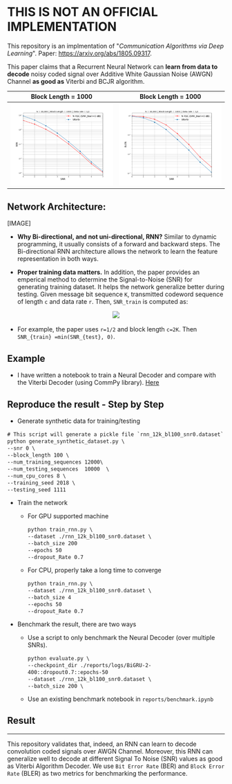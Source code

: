 # THIS IS NOT AN OFFICIAL IMPLEMENTATION

This repository is an implmentation of "*Communication Algorithms via Deep Learning*". Paper: https://arxiv.org/abs/1805.09317.

This paper claims that a Recurrent Neural Network can **learn from data to decode** noisy coded signal over Additive White Gaussian Noise (AWGN) Channel **as good as** Viterbi and BCJR algorithm. 


Block Length = 1000         |  Block Length = 1000 
:-------------------------:|:-------------------------:
![](reports/images/ber_block_length_1000_snr0.png)| ![](reports/images/bler_block_length_1000_snr0.png)

## Network Architecture:

[IMAGE]

* **Why Bi-directional, and not uni-directional, RNN?** Similar to dynamic programming, it usually consists of a forward and backward steps. The Bi-directional RNN architecture allows the network to learn the feature representation in both ways.

* **Proper training data matters.** In addition, the paper provides an emperical method to determine the Signal-to-Noise (SNR) for generating training dataset. It helps the network generalize better during testing. Given message bit sequence `K`, transmitted codeword sequence of length `c` and data rate `r`. Then, `SNR_train` is computed as:

<p align="center">
<img src=https://latex.codecogs.com/gif.latex?%24%24SNR_%7Btrain%7D%3Dmin%5C%7BSNR_%7Btest%7D%2C%2010log_%7B10%7D%282%5E%7B2r%7D%20-%201%29%5C%7D%5Cspace%5Cspace%20%5Ctext%7B%28Appendix%20D%29%7D%24%24 /></p>
  
* For example, the paper uses `r=1/2` and block length `c=2K`. Then `SNR_{train} =min(SNR_{test}, 0)`.

## Example
* I have written a notebook to train a Neural Decoder and compare with the Viterbi Decoder (using CommPy library). [Here](https://colab.research.google.com/drive/1kHtV3seHqyQfnssdEtbpRSUwIKhIDL93)

## Reproduce the result - Step by Step

* Generate synthetic data for training/testing
```shell
# This script will generate a pickle file `rnn_12k_bl100_snr0.dataset`
python generate_synthetic_dataset.py \
--snr 0 \
--block_length 100 \
--num_training_sequences 12000\
--num_testing_sequences  10000  \
--num_cpu_cores 8 \
--training_seed 2018 \
--testing_seed 1111
```

* Train the network
  * For GPU supported machine
    ```
    python train_rnn.py \
    --dataset ./rnn_12k_bl100_snr0.dataset \
    --batch_size 200
    --epochs 50
    --dropout_Rate 0.7
    ```
  * For CPU, properly take a long time to converge
    ```
    python train_rnn.py \
    --dataset ./rnn_12k_bl100_snr0.dataset \
    --batch_size 4
    --epochs 50
    --dropout_Rate 0.7
    ```

* Benchmark the result, there are two ways
  * Use a script to only benchmark the Neural Decoder (over multiple SNRs).
    ```
    python evaluate.py \
    --checkpoint_dir ./reports/logs/BiGRU-2-400::dropout0.7::epochs-50
    --dataset ./rnn_12k_bl100_snr0.dataset \
    --batch_size 200 \
    ```
   * Use an existing benchmark notebook in `reports/benchmark.ipynb` 

## Result
---
This repository validates that, indeed, an RNN can learn to decode convolution coded signals over AWGN Channel. Moreover, this RNN can generalize well to decode at different Signal To Noise (SNR) values as good as Viterbi Algorithm Decoder. We use `Bit Error Rate` (BER) and `Block Error Rate` (BLER) as two metrics for benchmarking the performance.

